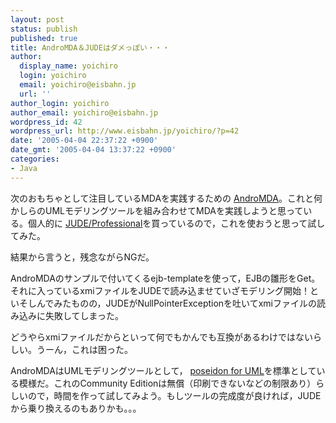 ```yaml
---
layout: post
status: publish
published: true
title: AndroMDA＆JUDEはダメっぽい・・・
author:
  display_name: yoichiro
  login: yoichiro
  email: yoichiro@eisbahn.jp
  url: ''
author_login: yoichiro
author_email: yoichiro@eisbahn.jp
wordpress_id: 42
wordpress_url: http://www.eisbahn.jp/yoichiro/?p=42
date: '2005-04-04 22:37:22 +0900'
date_gmt: '2005-04-04 13:37:22 +0900'
categories:
- Java
---
```


次のおもちゃとして注目しているMDAを実践するための
[AndroMDA](http://www.andromda.org/)。これと何かしらのUMLモデリングツールを組み合わせてMDAを実践しようと思っている。個人的に
[JUDE/Professional](http://www.esm.jp/jude-web/product/professional.html)を買っているので，これを使おうと思って試してみた。

結果から言うと，残念ながらNGだ。

AndroMDAのサンプルで付いてくるejb-templateを使って，EJBの雛形をGet。それに入っているxmiファイルをJUDEで読み込ませていざモデリング開始！といそしんでみたものの，JUDEがNullPointerExceptionを吐いてxmiファイルの読み込みに失敗してしまった。

どうやらxmiファイルだからといって何でもかんでも互換があるわけではないらしい。うーん，これは困った。

AndroMDAはUMLモデリングツールとして，
[poseidon for UML](http://www.gentleware.com/)を標準としている模様だ。これのCommunity Editionは無償（印刷できないなどの制限あり）らしいので，時間を作って試してみよう。もしツールの完成度が良ければ，JUDEから乗り換えるのもありかも。。。
